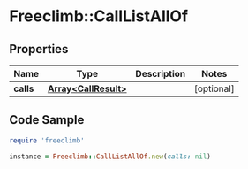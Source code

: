 # Freeclimb::CallListAllOf

## Properties

Name | Type | Description | Notes
------------ | ------------- | ------------- | -------------
**calls** | [**Array&lt;CallResult&gt;**](CallResult.md) |  | [optional] 

## Code Sample

```ruby
require 'freeclimb'

instance = Freeclimb::CallListAllOf.new(calls: nil)
```


